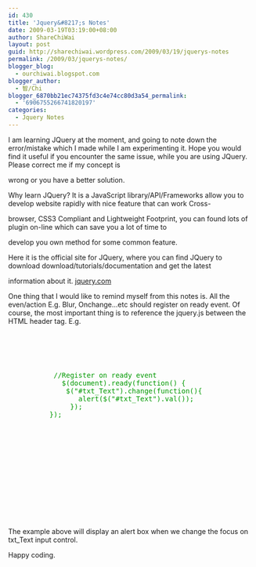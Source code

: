```yaml
---
id: 430
title: 'Jquery&#8217;s Notes'
date: 2009-03-19T03:19:00+08:00
author: ShareChiWai
layout: post
guid: http://sharechiwai.wordpress.com/2009/03/19/jquerys-notes
permalink: /2009/03/jquerys-notes/
blogger_blog:
  - ourchiwai.blogspot.com
blogger_author:
  - 智/Chi
blogger_6870bb21ec74375fd3c4e74cc80d3a54_permalink:
  - '6906755266741820197'
categories:
  - Jquery Notes
---
```


I am learning JQuery at the moment, and going to note down the error/mistake which I made while I am experimenting it.
Hope you would find it useful if you encounter the same issue, while you are using JQuery. Please correct me if my concept is

wrong or you have a better solution.

Why learn JQuery?
It is a JavaScript library/API/Frameworks allow you to develop website rapidly with nice feature that can work Cross-

browser, CSS3 Compliant and Lightweight Footprint, you can found lots of plugin on-line which can save you a lot of time to

develop you own method for some common feature.

Here it is the official site for JQuery, where you can find JQuery to download download/tutorials/documentation and get the latest

information about it.
[jquery.com](http://jquery.com/)

One thing that I would like to remind myself from this notes is. All the even/action E.g. Blur, Onchange...etc should register on ready event. Of course, the most important thing is to reference the jquery.js between the HTML header tag.
E.g.

<pre><br /><span style="color:rgb(0,153,0);"></span><br /><span style="color:rgb(0,153,0);">   </span><br /><span style="color:rgb(0,153,0);">          </span><br /><span style="color:rgb(0,153,0);">     </span><br /><span style="color:rgb(0,153,0);">           //Register on ready event                                        </span><br /><span style="color:rgb(0,153,0);">             $(document).ready(function() {</span><br /><span style="color:rgb(0,153,0);">              $("#txt_Text").change(function(){</span><br /><span style="color:rgb(0,153,0);">                 alert($("#txt_Text").val());</span><br /><span style="color:rgb(0,153,0);">               });</span><br /><span style="color:rgb(0,153,0);">          });</span><br /><br /><span style="color:rgb(0,153,0);">                  </span><br /><span style="color:rgb(0,153,0);">

<title>
  Jquery Notes
</title></span>

<br /><span style="color:rgb(0,153,0);">    </span><br /><span style="color:rgb(0,153,0);">  </span><br /><span style="color:rgb(0,153,0);">     </span><br /><span style="color:rgb(0,153,0);">  </span><br /><span style="color:rgb(0,153,0);"></span><br /><br /></pre>

The example above will display an alert box when we change the focus on txt_Text input control.

Happy coding.
